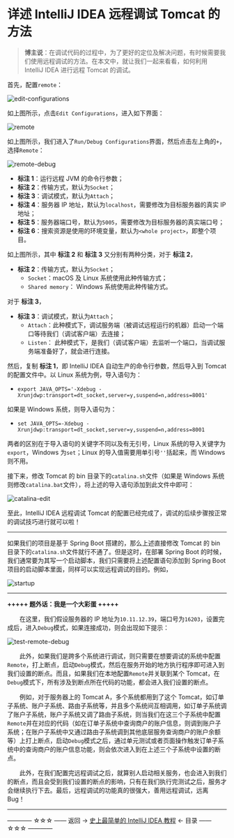 # 详述 IntelliJ IDEA 远程调试 Tomcat 的方法

> **博主说**：在调试代码的过程中，为了更好的定位及解决问题，有时候需要我们使用远程调试的方法。在本文中，就让我们一起来看看，如何利用 IntelliJ IDEA 进行远程 Tomcat 的调试。

首先，配置`remote`：

![edit-configurations](https://github.com/guobinhit/intellij-idea-tutorial/blob/master/images/practical-skills/the-method-of-remote-debugging-with-idea/edit-configurations.png)

如上图所示，点击`Edit Configurations`，进入如下界面：

![remote](https://github.com/guobinhit/intellij-idea-tutorial/blob/master/images/practical-skills/the-method-of-remote-debugging-with-idea/remote.png)

如上图所示，我们进入了`Run/Debug Configurations`界面，然后点击左上角的`+`，选择`Remote`：

![remote-debug](https://github.com/guobinhit/intellij-idea-tutorial/blob/master/images/practical-skills/the-method-of-remote-debugging-with-idea/remote-debug.png)

- **标注 1**：运行远程 JVM 的命令行参数；
- **标注 2**：传输方式，默认为`Socket`；
- **标注 3**：调试模式，默认为`Attach`；
- **标注 4**：服务器 IP 地址，默认为`localhost`，需要修改为目标服务器的真实 IP 地址；
- **标注 5**：服务器端口号，默认为`5005`，需要修改为目标服务器的真实端口号；
- **标注 6**：搜索资源是使用的环境变量，默认为`<whole project>`，即整个项目。

如上图所示，其中 **标注 2** 和 **标注 3** 又分别有两种分类，对于 **标注 2**，

- **标注 2**：传输方式，默认为`Socket`；
  - `Socket`：macOS 及 Linux 系统使用此种传输方式；
  - `Shared memory`： Windows 系统使用此种传输方式。

对于 **标注 3**，

- **标注 3**：调试模式，默认为`Attach`；
  - `Attach`：此种模式下，调试服务端（被调试远程运行的机器）启动一个端口等待我们（调试客户端）去连接；
  - `Listen`： 此种模式下，是我们（调试客户端）去监听一个端口，当调试服务端准备好了，就会进行连接。

然后，复制 **标注 1**，即 IntelliJ IDEA 自动生产的命令行参数，然后导入到 Tomcat 的配置文件中。以 Linux 系统为例，导入语句为：

- `export JAVA_OPTS='-Xdebug -Xrunjdwp:transport=dt_socket,server=y,suspend=n,address=8001'`

如果是 Windows 系统，则导入语句为：

- `set JAVA_OPTS=-Xdebug -Xrunjdwp:transport=dt_socket,server=y,suspend=n,address=8001`

两者的区别在于导入语句的关键字不同以及有无引号，Linux 系统的导入关键字为`export`，Windows 为`set`；Linux 的导入值需要用单引号`''`括起来，而 Windows 则不用。

接下来，修改 Tomcat 的 bin 目录下的`catalina.sh`文件（如果是 Windows 系统则修改`catalina.bat`文件），将上述的导入语句添加到此文件中即可：

![catalina-edit](https://github.com/guobinhit/intellij-idea-tutorial/blob/master/images/practical-skills/the-method-of-remote-debugging-with-idea/catalina-edit.png)

至此，IntelliJ IDEA 远程调试 Tomcat 的配置已经完成了，调试的后续步骤按正常的调试技巧进行就可以啦！

----------

如果我们的项目是基于 Spring Boot 搭建的，那么上述直接修改 Tomcat  的 bin 目录下的`catalina.sh`文件就行不通了。但是这时，在部署 Spring Boot 的时候，我们通常要为其写一个启动脚本，我们只需要将上述配置语句添加到 Spring Boot 项目的启动脚本里面，同样可以实现远程调试的目的。例如，

![startup](https://github.com/guobinhit/intellij-idea-tutorial/blob/master/images/practical-skills/the-method-of-remote-debugging-with-idea/startup.png)

----------

**+++++ 题外话：我是一个大彩蛋 +++++**


　　在这里，我们假设服务器的 IP 地址为`10.11.12.39`，端口号为`16203`，设置完成后，进入`Debug`模式，如果连接成功，则会出现如下提示：

![test-remote-debug](https://github.com/guobinhit/intellij-idea-tutorial/blob/master/images/practical-skills/the-method-of-remote-debugging-with-idea/test-remote-debug.png)

　　此外，如果我们是跨多个系统进行调试，则只需要在想要调试的系统中配置`Remote`，打上断点，启动`Debug`模式，然后在服务开始的地方执行程序即可进入到我们设置的断点。而且，如果我们在本地配置`Remote`并关联到某个 Tomcat，在`Debug`模式下，所有涉及到断点所在代码的功能，都会进入我们设置的断点。

　　例如，对于服务器上的 Tomcat A，多个系统都用到了这个 Tomcat，如订单子系统、账户子系统、路由子系统等，并且多个系统间互相调用，如订单子系统调了账户子系统，账户子系统又调了路由子系统，则当我们在这三个子系统中配置`Remote`并在对应的代码（如在订单子系统中查询商户的账户信息，则调到账户子系统；在账户子系统中又通过路由子系统调到其他底层服务查询商户的账户余额等）上打上断点，启动`Debug`模式之后，通过单元测试或者页面操作触发订单子系统中的查询商户的账户信息功能，则会依次进入到在上述三个子系统中设置的断点。

　　此外，在我们配置完远程调试之后，就算别人启动相关服务，也会进入到我们的断点，而且会受到我们设置的断点的影响，只有在我们执行完测试之后，服务才会继续执行下去。最后，远程调试的功能真的很强大，善用远程调试，远离 Bug！

----------

———— ☆☆☆ —— 返回 -> [史上最简单的 IntelliJ IDEA 教程](https://github.com/guobinhit/intellij-idea-tutorial/blob/master/README.md) <- 目录 —— ☆☆☆ ————
